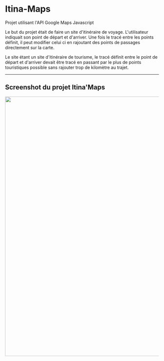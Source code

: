 # Itina-Maps

Projet utilisant l'API Google Maps Javascript

Le but du projet était de faire un site d'itinéraire de voyage. L'utilisateur indiquait son point de départ et d'arriver. Une fois le tracé entre les points définit, il peut modifier celui ci en rajoutant des points de passages directement sur la carte.

Le site étant un site d'itinéraire de tourisme, le tracé définit entre le point de départ et d'arriver devait être tracé en passant par le plus de points touristiques possible sans rajouter trop de kilomètre au trajet. 

<hr></hr>

## Screenshot du projet Itina'Maps

<p align="center">
  <img src="https://cloud.githubusercontent.com/assets/16621838/17516560/4deeed3c-5e3f-11e6-9b3b-29e3ac0475a2.png" width="850"/>
</p>
